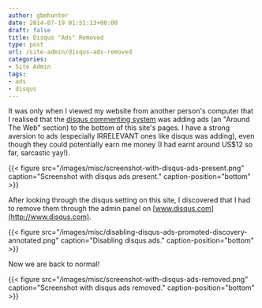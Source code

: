 ```yaml
---
author: gbmhunter
date: 2014-07-19 01:51:13+00:00
draft: false
title: Disqus "Ads" Removed
type: post
url: /site-admin/disqus-ads-removed
categories:
- Site Admin
tags:
- ads
- disqus
---
```


It was only when I viewed my website from another person's computer that I realised that the [disqus commenting system](http://www.disqus.com/) was adding ads (an "Around The Web" section) to the bottom of this site's pages. I have a strong aversion to ads (especially IRRELEVANT ones like disqus was adding), even though they could potentially earn me money (I had earnt around US$12 so far, sarcastic yay!).





{{< figure src="/images/misc/screenshot-with-disqus-ads-present.png" caption="Screenshot with disqus ads present." caption-position="bottom"  >}}





After looking through the disqus setting on this site, I discovered that I had to remove them through the admin panel on [www.disqus.com](http://www.disqus.com).





{{< figure src="/images/misc/disabling-disqus-ads-promoted-discovery-annotated.png" caption="Disabling disqus ads." caption-position="bottom"  >}}





Now we are back to normal!





{{< figure src="/images/misc/screenshot-with-disqus-ads-removed.png" caption="Screenshot with disqus ads removed." caption-position="bottom"  >}}




